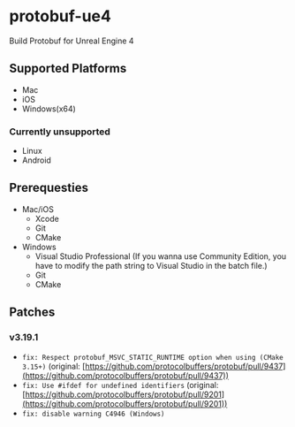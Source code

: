 # protobuf-ue4

Build Protobuf for Unreal Engine 4

## Supported Platforms

- Mac
- iOS
- Windows(x64)

### Currently unsupported

- Linux
- Android

## Prerequesties

- Mac/iOS
  - Xcode
  - Git
  - CMake
- Windows
  - Visual Studio Professional (If you wanna use Community Edition, you have to modify the path string to Visual Studio in the batch file.)
  - Git
  - CMake


## Patches

### v3.19.1

- `fix: Respect protobuf_MSVC_STATIC_RUNTIME option when using (CMake 3.15+)` (original: [https://github.com/protocolbuffers/protobuf/pull/9437](https://github.com/protocolbuffers/protobuf/pull/9437))
- `fix: Use #ifdef for undefined identifiers` (original: [https://github.com/protocolbuffers/protobuf/pull/9201](https://github.com/protocolbuffers/protobuf/pull/9201))
- `fix: disable warning C4946 (Windows)`

